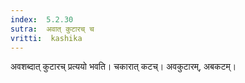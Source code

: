 ```yaml
---
index:  5.2.30
sutra:  अवात् कुटारच् च
vritti:  kashika 
---
```


अवशब्दात् कुटारच् प्रत्ययो भवति। चकारात् कटच्। अवकुटारम्, अबकटम्।

